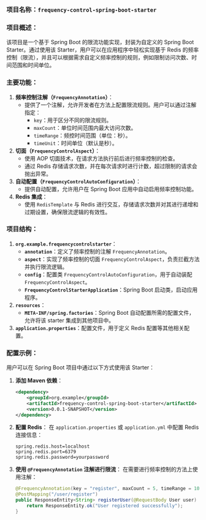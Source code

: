 ### 项目名称：`frequency-control-spring-boot-starter`

### 项目概述：

该项目是一个基于 Spring Boot 的限流功能实现，封装为自定义的 Spring Boot Starter。通过使用该 Starter，用户可以在应用程序中轻松实现基于 Redis 的频率控制（限流），并且可以根据需求自定义频率控制的规则，例如限制访问次数、时间范围和时间单位。

### 主要功能：

1. **频率控制注解（`FrequencyAnnotation`）**：
   - 提供了一个注解，允许开发者在方法上配置限流规则。用户可以通过注解指定：
     - `key`：用于区分不同的限流规则。
     - `maxCount`：单位时间范围内最大访问次数。
     - `timeRange`：频控时间范围（单位：秒）。
     - `timeUnit`：时间单位（默认是秒）。
2. **切面（`FrequencyControlAspect`）**：
   - 使用 AOP 切面技术，在请求方法执行前后进行频率控制的检查。
   - 通过 Redis 存储请求次数，并在每次请求时进行计数，超过限制的请求会抛出异常。
3. **自动配置（`FrequencyControlAutoConfiguration`）**：
   - 提供自动配置，允许用户在 Spring Boot 应用中自动启用频率控制功能。
4. **Redis 集成**：
   - 使用 `RedisTemplate` 与 Redis 进行交互，存储请求次数并对其进行递增和过期设置，确保限流逻辑的有效性。

### 项目结构：

1. **`org.example.frequencycontrolstarter`**：
   - **`annotation`**：定义了频率控制的注解 `FrequencyAnnotation`。
   - **`aspect`**：实现了频率控制的切面 `FrequencyControlAspect`，负责拦截方法并执行限流逻辑。
   - **`config`**：配置类 `FrequencyControlAutoConfiguration`，用于自动装配 `FrequencyControlAspect`。
   - **`FrequencyControlStarterApplication`**：Spring Boot 启动类，启动应用程序。
2. **`resources`**：
   - **`META-INF/spring.factories`**：Spring Boot 自动配置所需的配置文件，允许将该 starter 集成到其他项目中。
3. **`application.properties`**：配置文件，用于定义 Redis 配置等其他相关配置。

### 配置示例：

用户可以在 Spring Boot 项目中通过以下方式使用该 Starter：

1. **添加 Maven 依赖**：

   ```xml
   <dependency>
       <groupId>org.example</groupId>
       <artifactId>frequency-control-spring-boot-starter</artifactId>
       <version>0.0.1-SNAPSHOT</version>
   </dependency>
   ```

2. **配置 Redis**： 在 `application.properties` 或 `application.yml` 中配置 Redis 连接信息：

   ```properties
   spring.redis.host=localhost
   spring.redis.port=6379
   spring.redis.password=yourpassword
   ```

3. **使用 `@FrequencyAnnotation` 注解进行限流**： 在需要进行频率控制的方法上使用注解：

   ```java
   @FrequencyAnnotation(key = "register", maxCount = 5, timeRange = 10, timeUnit = "SECONDS")
   @PostMapping("/user/register")
   public ResponseEntity<String> registerUser(@RequestBody User user) {
       return ResponseEntity.ok("User registered successfully");
   }
   ```